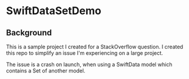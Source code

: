 # SwiftDataSetDemo

## Background

This is a sample project I created for a StackOverflow question. I created this repo to simplify an issue I'm experiencing on a large project.

The issue is a crash on launch, when using a SwiftData model which contains a Set of another model.
